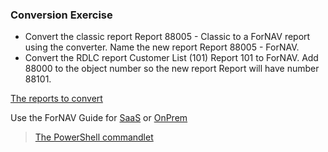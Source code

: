 ### Conversion Exercise

* Convert the classic report Report 88005 - Classic to a ForNAV report using the converter. Name the new report Report 88005 - ForNAV.
* Convert the RDLC report Customer List (101) Report 101 to ForNAV. Add 88000 to the object number so the new report Report will have number 88101.

[The reports to convert](https://github.com/renebrummel/ForNAV.TrainingModules/tree/master/Modules/22%20Conversion/Reports%20to%20convert)

Use the ForNAV Guide for [SaaS]() or [OnPrem]()

> [The PowerShell commandlet](https://www.fornav.com/knowledge-base/powershell-cmdlet/)

<!-- ToDO -> edit links -->